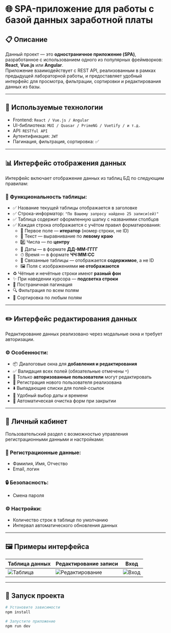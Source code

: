 # 🌐 SPA-приложение для работы с базой данных заработной платы

## 📋 Описание

Данный проект — это **одностраничное приложение (SPA)**, разработанное с использованием одного из популярных фреймворков: **React**, **Vue.js** или **Angular**.  
Приложение взаимодействует с REST API, реализованным в рамках предыдущей лабораторной работы, и предоставляет удобный интерфейс для просмотра, фильтрации, сортировки и редактирования данных из базы.

---

## 🧰 Используемые технологии

- Frontend: `React / Vue.js / Angular`
- UI-библиотека: `MUI / Quasar / PrimeNG / Vuetify / и т.д.`
- API: `RESTful API`
- Аутентификация: `JWT`
- Пагинация, фильтрация, сортировка: ✅

---

## 📊 Интерфейс отображения данных

Интерфейс включает отображение данных из таблиц БД по следующим правилам:

### 📌 Функциональность таблицы:

- ✅ Название текущей таблицы отображается в заголовке
- ✅ Строка-информатор: `"По Вашему запросу найдено 25 записи(ей)"`
- ✅ Таблица содержит оформленную шапку с названиями столбцов
- ✅ Каждая строка отображается с учётом правил форматирования:
  - 🔢 Первое поле — **итератор** (номер строки, не ID)
  - 📄 Текст — выравнивание по **левому краю**
  - #️⃣ Числа — по **центру**
  - 📅 Даты — в формате **ДД-ММ-ГГГГ**
  - ⏱ Время — в формате **ЧЧ:ММ:СС**
  - 🔗 Связанные таблицы — отображается **содержимое**, а не ID
  - 🖼 Поля с изображениями **не отображаются**
- ♻️ Чётные и нечётные строки имеют **разный фон**
- ✨ При наведении курсора — **подсветка строки**
- 📑 Постраничная пагинация
- 🔍 Фильтрация по всем полям
- 🔁 Сортировка по любым полям

---

## ✏️ Интерфейс редактирования данных

Редактирование данных реализовано через модальные окна и требует авторизации.

### ⚙️ Особенности:

- 📦 Диалоговые окна для **добавления и редактирования**
- ✅ Валидация всех полей (обязательные отмечены `*`)
- 🔐 Только **авторизованные пользователи** могут редактировать
- 📝 Регистрация нового пользователя реализована
- ⬇️ Выпадающие списки для полей-ссылок
- 📆 Удобный выбор даты и времени
- 🧼 Автоматическая очистка форм при закрытии

---

## 👤 Личный кабинет

Пользовательский раздел с возможностью управления регистрационными данными и настройками:

### 📄 Регистрационные данные:

- Фамилия, Имя, Отчество
- Email, логин

### 🔒 Безопасность:

- Смена пароля

### ⚙️ Настройки:

- Количество строк в таблице по умолчанию
- Интервал автоматического обновления данных

---

## 🖼 Примеры интерфейса

| Таблица данных | Редактирование записи |     Вход        |
|----------------|------------------------|----------------|
| ![Таблица](https://github.com/user-attachments/assets/fde326c1-7cba-4587-8962-04ecce5d8b51) |![Редактирование](https://github.com/user-attachments/assets/90e3ab6c-615b-4709-800d-bc0e4cc14d9e) | ![Вход](https://github.com/user-attachments/assets/6c46cd99-8a8e-436b-a605-195737dc8f96) |

---

## 🚀 Запуск проекта

```bash
# Установите зависимости
npm install

# Запустите приложение
npm run dev
